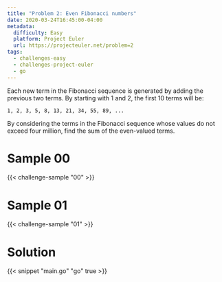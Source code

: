```yaml
---
title: "Problem 2: Even Fibonacci numbers"
date: 2020-03-24T16:45:00-04:00
metadata:
  difficulty: Easy
  platform: Project Euler
  url: https://projecteuler.net/problem=2
tags:
  - challenges-easy
  - challenges-project-euler
  - go
---
```


Each new term in the Fibonacci sequence is generated by adding the previous two
terms. By starting with 1 and 2, the first 10 terms will be:

```
1, 2, 3, 5, 8, 13, 21, 34, 55, 89, ...
```

By considering the terms in the Fibonacci sequence whose values do not exceed
four million, find the sum of the even-valued terms.

# Sample 00

{{< challenge-sample "00" >}}

# Sample 01

{{< challenge-sample "01" >}}

# Solution

{{< snippet "main.go" "go" true >}}

